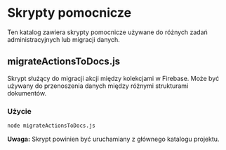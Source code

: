 # Skrypty pomocnicze

Ten katalog zawiera skrypty pomocnicze używane do różnych zadań administracyjnych lub migracji danych.

## migrateActionsToDocs.js

Skrypt służący do migracji akcji między kolekcjami w Firebase. Może być używany do przenoszenia danych między różnymi strukturami dokumentów.

### Użycie

```bash
node migrateActionsToDocs.js
```

**Uwaga:** Skrypt powinien być uruchamiany z głównego katalogu projektu. 